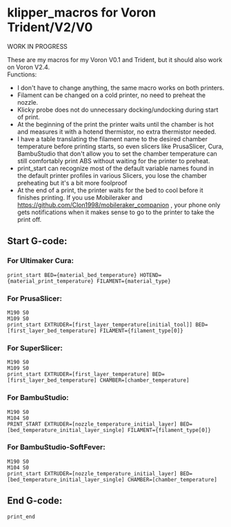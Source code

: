 # klipper_macros for Voron Trident/V2/V0
WORK IN PROGRESS

These are my macros for my Voron V0.1 and Trident, but it should also work on Voron V2.4.  
Functions:
* I don't have to change anything, the same macro works on both printers. 
* Filament can be changed on a cold printer, no need to preheat the nozzle.
* Klicky probe does not do unnecessary docking/undocking during start of print. 
* At the beginning of the print the printer waits until the chamber is hot and measures it with a hotend thermistor, no extra thermistor needed.
* I have a table translating the filament name to the desired chamber temperature before printing starts, so even slicers like PrusaSlicer, Cura, BambuStudio that don't allow you to set the chamber temperature can still comfortably print ABS without waiting for the printer to preheat.
* print_start can recognize most of the default variable names found in the default printer profiles in various Slicers, you lose the chamber preheating but it's a bit more foolproof
* At the end of a print, the printer waits for the bed to cool before it finishes printing. If you use Mobileraker and https://github.com/Clon1998/mobileraker_companion , your phone only gets notifications when it makes sense to go to the printer to take the print off.

## Start G-code:
### For Ultimaker Cura:
```
print_start BED={material_bed_temperature} HOTEND={material_print_temperature} FILAMENT={material_type}
```

### For PrusaSlicer:
```
M190 S0
M109 S0
print_start EXTRUDER=[first_layer_temperature[initial_tool]] BED=[first_layer_bed_temperature] FILAMENT={filament_type[0]}
```

### For SuperSlicer:
```
M190 S0
M109 S0
print_start EXTRUDER=[first_layer_temperature] BED=[first_layer_bed_temperature] CHAMBER=[chamber_temperature]
```
### For BambuStudio:
```
M190 S0
M104 S0
PRINT_START EXTRUDER=[nozzle_temperature_initial_layer] BED=[bed_temperature_initial_layer_single] FILAMENT={filament_type[0]} 
```
### For BambuStudio-SoftFever:
```
M190 S0
M104 S0
print_start EXTRUDER=[nozzle_temperature_initial_layer] BED=[bed_temperature_initial_layer_single] CHAMBER=[chamber_temperature] 
```


## End G-code:
```
print_end 
```
